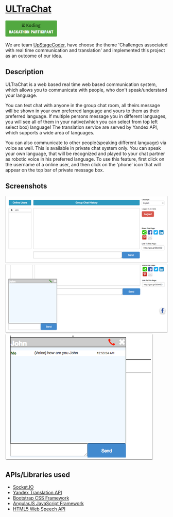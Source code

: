 # [ULTraChat](http://urkk41752e17.ranacseruet.koding.io/ultra/)

[![Koding Hackathon](/img/badge.png?raw=true "Koding Hackathon")](https://koding.com/Hackathon)

We are team [UpStageCoder](https://github.com/koding/global.hackathon/blob/master/Teams/UpStageCoder/ABOUT.md), have choose the theme 'Challenges associated with real time communication and translation' and implemented this project as an outcome of our idea.

## Description

ULTraChat is a web based real time web based communication system, which allows you to communicate with people, who don't speak/understand your language.

You can text chat with anyone in the group chat room, all theirs message will be shown in your own preferred language and yours to them as their preferred language. If multiple persons message you in different languages, you will see all of them in your native(which you can select from top left select box) language!
The translation service are served by Yandex API, which supports a wide area of languages.

You can also communicate to other people(speaking different language) via voice as well. This is available in private chat system only. You can speak your own language, that will be recognized and played to your chat partner as robotic voice in his preferred language. To use this feature, first click on the username of a online user, and then click on the 'phone' icon that will appear on the top bar of private message box.

## Screenshots

![Koding](img/screenshot-1.png "Koding")
![Koding](img/screenshot-2.png "Koding")
![Koding](img/screenshot-3.png "Koding")

## APIs/Libraries used
* [Socket.IO](http://scoket.io)
* [Yandex Translation API](http://api.yandex.com/translate/)
* [Bootstrap CSS Framework](http://getbootstrap.com/)
* [AngularJS JavaScript Framework](https://angularjs.org/)
* [HTML5 Web Speech API](https://github.com/ranacseruet/webspeech)
